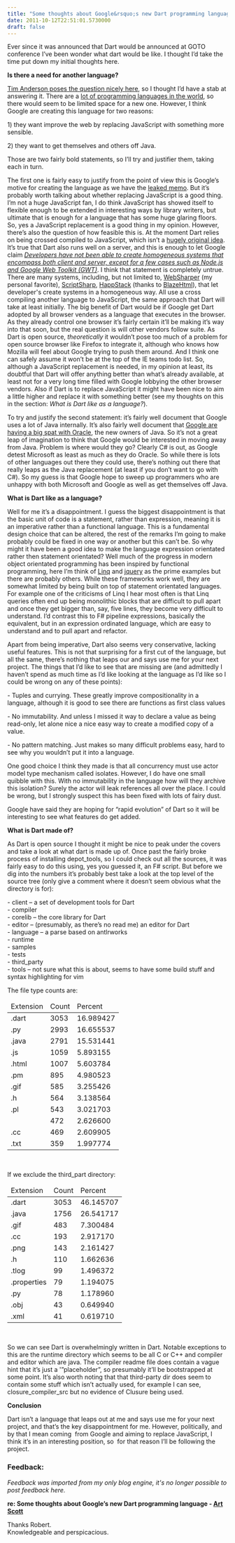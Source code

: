 ```yaml
---
title: "Some thoughts about Google&rsquo;s new Dart programming language"
date: 2011-10-12T22:51:01.5730000
draft: false
---
```


<p>Ever since it was announced that Dart would be announced at GOTO conference I’ve been wonder what dart would be like. I thought I’d take the time put down my initial thoughts here.</p>  <p><strong>Is there a need for another language?</strong></p>  <p><a href="http://www.itwriting.com/blog/5007-google-offers-the-web-a-new-language-called-dart-but-why.html">Tim Anderson poses the question nicely here</a>, so I thought I’d have a stab at answering it. There are a <a href="http://en.wikipedia.org/wiki/List_of_programming_languages">lot of programming languages in the world</a>, so there would seem to be limited space for a new one. However, I think Google are creating this language for two reasons:</p>  <p>1) they want improve the web by replacing JavaScript with something more sensible.</p>  <p>2) they want to get themselves and others off Java.</p>  <p>Those are two fairly bold statements, so I’ll try and justifier them, taking each in turn. </p>  <p>The first one is fairly easy to justify from the point of view this is Google’s motive for creating the language as we have the <a href="https://gist.github.com/1208618">leaked memo</a>. But it’s probably worth talking about whether replacing JavaScript is a good thing. I’m not a huge JavaScript fan, I do think JavaScript has showed itself to flexible enough to be extended in interesting ways by library writers, but ultimate that is enough for a language that has some huge glaring floors. So, yes a JavaScript replacement is a good thing in my opinion. However, there’s also the question of how feasible this is. At the moment Dart relies on being crossed compiled to JavaScript, which isn’t a <a href="http://jashkenas.github.com/coffee-script/">hugely original idea</a>. It’s true that Dart also runs well on a server, and this is enough to let Google claim <em><a href="http://www.dartlang.org/docs/technical-overview/index.html">Developers have not been able to create homogeneous systems that encompass both client and server, except for a few cases such as Node.js and Google Web Toolkit (GWT)</a></em>. I think that statement is completely untrue. There are many systems, including, but not limited to, <a href="http://www.websharper.com/">WebSharper</a> (my personal favorite), <a href="http://projects.nikhilk.net/ScriptSharp">ScriptSharp</a>, <a href="http://happstack.com/index.html">HappStack</a> (thanks to <a href="http://jaspervdj.be/blaze/">BlazeHtml</a>), that let developer's create systems in a homogeneous way. All use a cross compiling another language to JavaScript, the same approach that Dart will take at least initially. The big benefit of Dart would be if Google get Dart adopted by all browser venders as a language that executes in the browser. As they already control one browser it’s fairly certain it’ll be making it’s way into that soon, but the real question is will other vendors follow suite. As Dart is open source, <em>theoretically</em> it wouldn’t pose too much of a problem for open source browser like Firefox to integrate it, although who knows how Mozilla will feel about Google trying to push them around. And I think one can safely assume it won’t be at the top of the IE teams todo list. So, although a JavaScript replacement is needed, in my opinion at least, its doubtful that Dart will offer anything better than what’s already available, at least not for a very long time filled with Google lobbying the other browser vendors. Also if Dart is to replace JavaScript it might have been nice to aim a little higher and replace it with something better (see my thoughts on this in the section: <em>What is Dart like as a language?</em>).</p>  <p>To try and justify the second statement: it’s fairly well document that Google uses a lot of Java internally. It’s also fairly well document that <a href="http://www.reuters.com/article/2011/09/21/us-google-oracle-idUSTRE78K3XL20110921">Google are having a big spat with Oracle</a>, the new owners of Java. So it’s not a great leap of imagination to think that Google would be interested in moving away from Java. Problem is where would they go? Clearly C# is out, as Google detest Microsoft as least as much as they do Oracle. So while there is lots of other languages out there they could use, there’s nothing out there that really leaps as the Java replacement (at least if you don’t want to go with C#). So my guess is that Google hope to sweep up programmers who are unhappy with both Microsoft and Google as well as get themselves off Java. </p>  <p><strong>What is Dart like as a language?</strong></p>  <p>Well for me it’s a disappointment. I guess the biggest disappointment is that the basic unit of code is a statement, rather than expression, meaning it is an imperative rather than a functional language. This is a fundamental design choice that can be altered, the rest of the remarks I’m going to make probably could be fixed in one way or another but this can’t be. So why might it have been a good idea to make the language expression orientated rather then statement orientated? Well much of the progress in modern object orientated programming has been inspired by functional programming, here I’m think of <a href="http://msdn.microsoft.com/en-us/netframework/aa904594">Linq</a> and <a href="http://jquery.com/">jquery</a> as the prime examples but there are probably others. While these frameworks work well, they are somewhat limited by being built on top of statement orientated languages. For example one of the criticisms of Linq I hear most often is that Linq queries often end up being monolithic blocks that are difficult to pull apart and once they get bigger than, say, five lines, they become very difficult to understand. I’d contrast this to F# pipeline expressions, basically the equivalent, but in an expression ordinated language, which are easy to understand and to pull apart and refactor.</p>  <p>Apart from being imperative, Dart also seems very conservative, lacking useful features. This is not that surprising for a first cut of the language, but all the same, there’s nothing that leaps our and says use me for your next project. The things that I’d like to see that are missing are (and admittedly I haven’t spend as much time as I’d like looking at the language as I’d like so I could be wrong on any of these points):</p>  <p>- Tuples and currying. These greatly improve compositionality in a language, although it is good to see there are functions as first class values</p>  <p>- No immutability. And unless I missed it way to declare a value as being read-only, let alone nice a nice easy way to create a modified copy of a value.</p>  <p>- No pattern matching. Just makes so many difficult problems easy, hard to see why you wouldn’t put it into a language.</p>  <p>One good choice I think they made is that all concurrency must use actor model type mechanism called isolates. However, I do have one small quibble with this. With no immutability in the language how will they archive this isolation? Surely the actor will leak references all over the place. I could be wrong, but I strongly suspect this has been fixed with lots of fairy dust.</p>  <p>Google have said they are hoping for “rapid evolution” of Dart so it will be interesting to see what features do get added.</p>  <p><strong>What is Dart made of?</strong></p>  <p>As Dart is open source I thought it might be nice to peak under the covers and take a look at what dart is made up of. Once past the fairly broke process of installing depot_tools, so I could check out all the sources, it was fairly easy to do this using, yes you guessed it, an F# script. But before we dig into the numbers it’s probably best take a look at the top level of the source tree (only give a comment where it doesn’t seem obvious what the directory is for):</p>  <p>- client – a set of development tools for Dart    <br />- compiler     <br />- corelib – the core library for Dart     <br />- editor – (presumably, as there’s no read me) an editor for Dart     <br />- language – a parse based on antlrworks     <br />- runtime  <br />- samples     <br />- tests     <br />- third_party     <br />- tools – not sure what this is about, seems to have some build stuff and syntax highlighting for vim</p>  <p>The file type counts are:</p>  <table><thead>     <tr>       <td>Extension</td>        <td>Count</td>        <td>Percent</td>     </tr>   </thead><tbody>     <tr>       <td>.dart</td>        <td>3053</td>        <td>16.989427</td>     </tr>      <tr>       <td>.py</td>        <td>2993</td>        <td>16.655537</td>     </tr>      <tr>       <td>.java</td>        <td>2791</td>        <td>15.531441</td>     </tr>      <tr>       <td>.js</td>        <td>1059</td>        <td>5.893155</td>     </tr>      <tr>       <td>.html</td>        <td>1007</td>        <td>5.603784</td>     </tr>      <tr>       <td>.pm</td>        <td>895</td>        <td>4.980523</td>     </tr>      <tr>       <td>.gif</td>        <td>585</td>        <td>3.255426</td>     </tr>      <tr>       <td>.h</td>        <td>564</td>        <td>3.138564</td>     </tr>      <tr>       <td>.pl</td>        <td>543</td>        <td>3.021703</td>     </tr>      <tr>       <td> </td>        <td>472</td>        <td>2.626600</td>     </tr>      <tr>       <td>.cc</td>        <td>469</td>        <td>2.609905</td>     </tr>      <tr>       <td>.txt</td>        <td>359</td>        <td>1.997774</td>     </tr>   </tbody></table>  <p> </p>  <p>If we exclude the third_part directory:</p>  <table><thead>     <tr>       <td>Extension</td>        <td>Count</td>        <td>Percent</td>     </tr>   </thead><tbody>     <tr>       <td>.dart</td>        <td>3053</td>        <td>46.145707</td>     </tr>      <tr>       <td>.java</td>        <td>1756</td>        <td>26.541717</td>     </tr>      <tr>       <td>.gif</td>        <td>483</td>        <td>7.300484</td>     </tr>      <tr>       <td>.cc</td>        <td>193</td>        <td>2.917170</td>     </tr>      <tr>       <td>.png</td>        <td>143</td>        <td>2.161427</td>     </tr>      <tr>       <td>.h</td>        <td>110</td>        <td>1.662636</td>     </tr>      <tr>       <td>.tlog</td>        <td>99</td>        <td>1.496372</td>     </tr>      <tr>       <td>.properties</td>        <td>79</td>        <td>1.194075</td>     </tr>      <tr>       <td>.py</td>        <td>78</td>        <td>1.178960</td>     </tr>      <tr>       <td>.obj</td>        <td>43</td>        <td>0.649940</td>     </tr>      <tr>       <td>.xml</td>        <td>41</td>        <td>0.619710</td>     </tr>   </tbody></table>  <p> </p>  <p>So we can see Dart is overwhelmingly written in Dart. Notable exceptions to this are the runtime directory which seems to be all C or C++ and compiler and editor which are java. The compiler readme file does contain a vague hint that it’s just a '”placeholder”, so presumably it’ll be bootstrapped at some point. It’s also worth noting that that third-party dir does seem to contain some stuff which isn’t actually used, for example I can see, closure_compiler_src but no evidence of Clusure being used.</p>  <p><strong>Conclusion</strong></p>  <p>Dart isn’t a language that leaps out at me and says use me for your next project, and that’s the key disappointment for me. However, politically, and by that I mean coming  from Google and aiming to replace JavaScript, I think it’s in an interesting position, so  for that reason I’ll be following the project.</p>

### Feedback:

*Feedback was imported from my only blog engine, it's no longer possible to post feedback here.*

**re: Some thoughts about Google’s new Dart programming language - [Art Scott](http://www.semasopgraphic.com/)**

Thanks Robert.<br />Knowledgeable and perspicacious.

